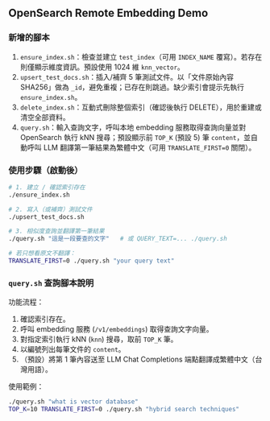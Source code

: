 ## OpenSearch Remote Embedding Demo

### 新增的腳本

1. `ensure_index.sh`：檢查並建立 `test_index`（可用 `INDEX_NAME` 覆寫）。若存在則僅顯示維度資訊。預設使用 1024 維 `knn_vector`。
2. `upsert_test_docs.sh`：插入/補齊 5 筆測試文件。以「文件原始內容 SHA256」做為 `_id`，避免重複；已存在則跳過。缺少索引會提示先執行 `ensure_index.sh`。
3. `delete_index.sh`：互動式刪除整個索引（確認後執行 DELETE），用於重建或清空全部資料。
4. `query.sh`：輸入查詢文字，呼叫本地 embedding 服務取得查詢向量並對 OpenSearch 執行 kNN 搜尋；預設顯示前 `TOP_K` (預設 5) 筆 `content`，並自動呼叫 LLM 翻譯第一筆結果為繁體中文（可用 `TRANSLATE_FIRST=0` 關閉）。

### 使用步驟（啟動後）

```bash
# 1. 建立 / 確認索引存在
./ensure_index.sh

# 2. 寫入（或補齊）測試文件
./upsert_test_docs.sh

# 3. 相似度查詢並翻譯第一筆結果
./query.sh "這是一段要查的文字"   # 或 QUERY_TEXT=... ./query.sh

# 若只想看原文不翻譯：
TRANSLATE_FIRST=0 ./query.sh "your query text"
```

### `query.sh` 查詢腳本說明

功能流程：

1. 確認索引存在。
2. 呼叫 embedding 服務 (`/v1/embeddings`) 取得查詢文字向量。
3. 對指定索引執行 kNN (`knn`) 搜尋，取前 `TOP_K` 筆。
4. 以編號列出每筆文件的 `content`。
5. （預設）將第 1 筆內容送至 LLM Chat Completions 端點翻譯成繁體中文（台灣用語）。

使用範例：

```bash
./query.sh "what is vector database"
TOP_K=10 TRANSLATE_FIRST=0 ./query.sh "hybrid search techniques"
```
